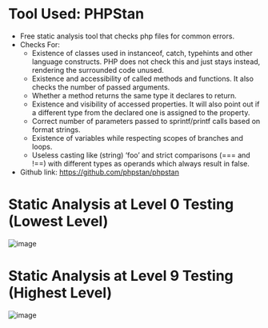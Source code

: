 # Tool Used: PHPStan

- Free static analysis tool that checks php files for common errors.
- Checks For:
  - Existence of classes used in instanceof, catch, typehints and other language constructs. PHP does not check this and just stays instead, rendering the surrounded code unused.
  - Existence and accessibility of called methods and functions. It also checks the number of passed arguments.
  - Whether a method returns the same type it declares to return.
  - Existence and visibility of accessed properties. It will also point out if a different type from the declared one is assigned to the property.
  - Correct number of parameters passed to sprintf/printf calls based on format strings.
  - Existence of variables while respecting scopes of branches and loops.
  - Useless casting like (string) ‘foo’ and strict comparisons (=== and !==) with different types as operands which always result in false.
- Github link: https://github.com/phpstan/phpstan

# Static Analysis at Level 0 Testing (Lowest Level)

![image](https://user-images.githubusercontent.com/73197003/161871698-aba081f2-6af6-4a3c-8cc2-4607119067b5.png)


# Static Analysis at Level 9 Testing (Highest Level)

![image](https://user-images.githubusercontent.com/73197003/161871730-4fcbce70-b2fe-4829-a718-cc3a75ec572a.png)
